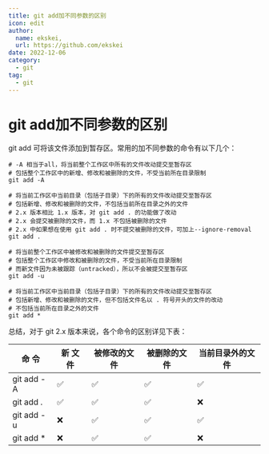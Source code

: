 ```yaml
---
title: git add加不同参数的区别
icon: edit
author:
  name: ekskei, 
  url: https://github.com/ekskei
date: 2022-12-06
category:
  - git
tag:
  - git
---
```


# git add加不同参数的区别
git add 可将该文件添加到暂存区。常用的加不同参数的命令有以下几个：

```shell
# -A 相当于all，将当前整个工作区中所有的文件改动提交至暂存区
# 包括整个工作区中的新增、修改和被删除的文件，不受当前所在目录限制
git add -A

# 将当前工作区中当前目录（包括子目录）下的所有的文件改动提交至暂存区
# 包括新增、修改和被删除的文件，不包括当前所在目录之外的文件
# 2.x 版本相比 1.x 版本，对 git add . 的功能做了改动
# 2.x 会提交被删除的文件，而 1.x 不包括被删除的文件
# 2.x 中如果想在使用 git add . 时不提交被删除的文件，可加上--ignore-removal
git add .

# 将当前整个工作区中被修改和被删除的文件提交至暂存区
# 包括整个工作区中修改和被删除的文件，不受当前所在目录限制
# 而新文件因为未被跟踪（untracked），所以不会被提交至暂存区
git add -u

# 将当前工作区中当前目录（包括子目录）下的所有的文件改动提交至暂存区
# 包括新增、修改和被删除的文件，但不包括文件名以 . 符号开头的文件的改动
# 不包括当前所在目录之外的文件
git add *
```

总结，对于 git 2.x 版本来说，各个命令的区别详见下表：

|命 令 |	新 文 件	|被修改的文件	|被删除的文件	| 当前目录外的文件 |
| --- | --- | --- | --- | --- |
|git add -A	|✅	|✅	|✅	|✅ | 
|git add .	|✅	|✅	|✅	|❌ |
|git add -u |❌	|✅	|✅	|✅ |
|git add *	|❌	|✅	|✅	|❌ |

